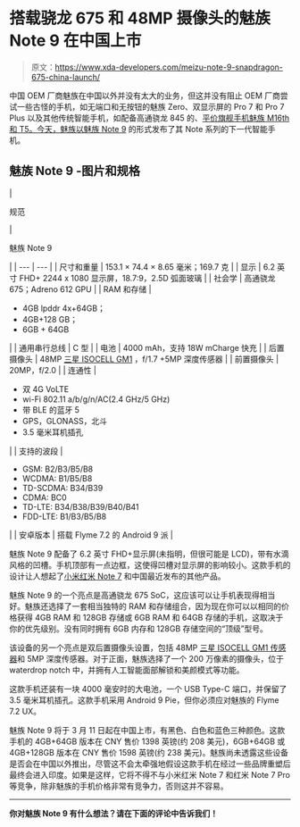 # 搭载骁龙 675 和 48MP 摄像头的魅族 Note 9 在中国上市

> 原文：<https://www.xda-developers.com/meizu-note-9-snapdragon-675-china-launch/>

中国 OEM 厂商魅族在中国以外并没有太大的业务，但这并没有阻止 OEM 厂商尝试一些古怪的手机，如无端口和无按钮的魅族 Zero、双显示屏的 Pro 7 和 Pro 7 Plus 以及其他传统智能手机，如配备高通骁龙 845 的、[平价旗舰手机魅族 M16th 和 T5。今天，魅族以](https://www.xda-developers.com/meizu-16th-launch-india-snapdragon-845/)[魅族 Note 9](https://www.meizu.com/note9/summary/) 的形式发布了其 Note 系列的下一代智能手机。

## 魅族 Note 9 -图片和规格

| 

规范

 | 

魅族 Note 9

 |
| --- | --- |
| 尺寸和重量 | 153.1 × 74.4 × 8.65 毫米；169.7 克 |
| 显示 | 6.2 英寸 FHD+ 2244 x 1080 显示屏，18.7:9，2.5D 弧面玻璃 |
| 社会学 | 高通骁龙 675；Adreno 612 GPU |
| RAM 和存储 | 

*   4GB lpddr 4x+64GB；
*   4GB+128 GB；
*   6GB + 64GB

 |
| 通用串行总线 | C 型 |
| 电池 | 4000 mAh，支持 18W mCharge 快充 |
| 后置摄像头 | 48MP [三星 ISOCELL GM1](https://www.xda-developers.com/samsung-32mp-48mp-isocell-camera-sensors/) ，f/1.7 +5MP 深度传感器 |
| 前置摄像头 | 20MP，f/2.0 |
| 连通性 | 

*   双 4G VoLTE
*   wi-Fi 802.11 a/b/g/n/AC(2.4 GHz/5 GHz)
*   带 BLE 的蓝牙 5
*   GPS，GLONASS，北斗
*   3.5 毫米耳机插孔

 |
| 支持的波段 | 

*   GSM: B2/B3/B5/B8
*   WCDMA: B1/B5/B8
*   TD-SCDMA: B34/B39
*   CDMA: BC0
*   TD-LTE: B34/B38/B39/B40/B41
*   FDD-LTE: B1/B3/B5/B8

 |
| 安卓版本 | 搭载 Flyme 7.2 的 Android 9 派 |

魅族 Note 9 配备了 6.2 英寸 FHD+显示屏(未指明，但很可能是 LCD)，带有水滴风格的凹槽。手机顶部有一点边框，这使得凹槽对显示屏的影响较小。这款手机的设计让人想起了[小米红米 Note 7](https://www.xda-developers.com/xiaomi-redmi-note-7-pro-go-india-launch/) 和中国最近发布的其他产品。

魅族 Note 9 的一个亮点是高通骁龙 675 SoC，这应该可以让手机表现得相当好。魅族还选择了一套相当独特的 RAM 和存储组合，因为现在你可以以相同的价格获得 4GB RAM 和 128GB 存储或 6GB RAM 和 64GB 存储的手机，这取决于你的优先级别。没有同时拥有 6GB 内存和 128GB 存储空间的“顶级”型号。

该设备的另一个亮点是双后置摄像头设置，包括 48MP [三星 ISOCELL GM1 传感器](https://www.xda-developers.com/samsung-32mp-48mp-isocell-camera-sensors/)和 5MP 深度传感器。对于正面，魅族选择了一个 200 万像素的摄像头，位于 waterdrop notch 中，并拥有人工智能面部解锁和美颜模式等功能。

这款手机还装有一块 4000 毫安时的大电池，一个 USB Type-C 端口，并保留了 3.5 毫米耳机插孔。这款手机采用 Android 9 Pie，但你必须应对魅族的 Flyme 7.2 UX。

魅族 Note 9 将于 3 月 11 日起在中国上市，有黑色、白色和蓝色三种颜色。这款手机的 4GB+64GB 版本在 CNY 售价 1398 英镑(约 208 美元)，6GB+64GB 或 4GB+128GB 版本在 CNY 售价 1598 英镑(约 238 美元)。魅族尚未透露这些设备是否会在中国以外推出，尽管这不会太牵强地假设这款手机在经过一些品牌重塑后最终会进入印度。如果是这样，它将不得不与小米红米 Note 7 和红米 Note 7 Pro 等竞争，除非魅族的手机价格非常有竞争力，否则这并不容易。

* * *

**你对魅族 Note 9 有什么想法？请在下面的评论中告诉我们！**